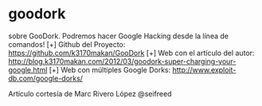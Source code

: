goodork
=======

sobre GooDork. Podremos hacer Google Hacking desde la línea de comandos!
[+] Github del Proyecto: https://github.com/k3170makan/GooDork
[+] Web con el artículo del autor: http://blog.k3170makan.com/2012/03/goodork-super-charging-your-google.html
[+] Web con múltiples Google Dorks: http://www.exploit-db.com/google-dorks/


Artículo cortesía de Marc Rivero López
@seifreed
